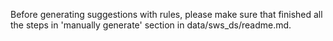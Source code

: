Before generating suggestions with rules, please make sure that finished all the steps in 'manually generate' section in data/sws_ds/readme.md. 

